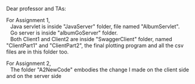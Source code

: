 Dear professor and TAs:

For Assignment 1,<br/>
 &ensp; Java servlet is inside "JavaServer" folder, file named "AlbumServlet".<br/>
 &ensp; Go server is inside "albumGoServer" folder.<br/>
 &ensp; Both Client1 and Client2 are inside "SwaggerClient" folder, named "ClientPart1" and "ClientPart2", the final plotting program and all the csv files are in this folder too.<br/>

 For Assignment 2,<br/>
  &ensp; The folder "A2NewCode" embodies the change I made on the client side and on the server side
